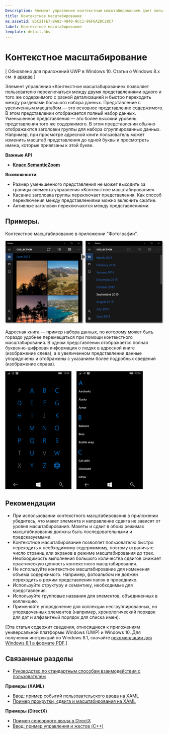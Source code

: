 ```yaml
---
Description: Элемент управления контекстным масштабированием дает пользователю возможность изменять масштаб, переходя от одного семантического представления одного и того же набора данных к другому.
title: Контекстное масштабирование
ms.assetid: B5C21FE7-BA83-4940-9CC1-96F6A2DC28C7
label: Контекстное масштабирование
template: detail.hbs
---
```


# Контекстное масштабирование

\[ Обновлено для приложений UWP в Windows 10. Статьи о Windows 8.x см. в [архиве](http://go.microsoft.com/fwlink/p/?linkid=619132) \]

Элемент управления «Контекстное масштабирование» позволяет пользователю переключаться между двумя представлениями одного и того же содержимого с разной детализацией и быстро переходить между разделами большого набора данных. Представление с увеличенным масштабом — это основное представление содержимого. В этом представлении отображается полный набор данных. Уменьшенное представления — это более высокий уровень представления того же содержимого. В этом представлении обычно отображаются заголовки группы для набора сгруппированных данных. Например, при просмотре адресной книги пользователь может изменить масштаб представления до одной буквы и просмотреть имена, которые привязаны к этой букве. 

**Важные API**

-   [**Класс SemanticZoom**](https://msdn.microsoft.com/library/windows/apps/hh702601)

**Возможности**:

-   Размер уменьшенного представления не может выходить за границы элемента управления «Контекстное масштабирование».
-   Касание заголовка группы переключает представления. Как способ переключения между представлениями можно включить сжатие.
-   Активные заголовки переключаются между представлениями.

## Примеры.

Контекстное масштабирование в приложении "Фотографии".

![Контекстное масштабирование в приложении "Фотографии"](images/control-examples/semantic-zoom-photos.png)

Адресная книга — пример набора данных, по которому может быть гораздо удобнее перемещаться при помощи контекстного масштабирования. В одном представлении отображается полная буквенно-цифровая информация о людях в адресной книге (изображение слева), а в увеличенном представлении данные упорядочены и отображены с указанием более подробных сведений (изображение справа).

![Пример контекстного масштабирования, используемого в списке контактов](images/semanticzoom-win10.png)

## Рекомендации

-   При использовании контекстного масштабирования в приложении убедитесь, что макет элемента и направление сдвига не зависят от уровня масштабирования. Макеты и сдвиг в обоих режимах масштабирования должны быть последовательными и предсказуемыми.
-   Контекстное масштабирование позволяет пользователю быстро переходить к необходимому содержимому, поэтому ограничьте число страниц или экранов в режиме масштабирования до трех. Необходимость выполнения большого количества сдвигов снижает практическую ценность контекстного масштабирования.
-   Не используйте контекстное масштабирование для изменения объема содержимого. Например, фотоальбом не должен переходить в режим представления папок в проводнике.
-   Используйте структуру и семантику, необходимые для представления.
-   Используйте групповые названия для элементов, объединенных в коллекцию.
-   Применяйте упорядочение для коллекции несгруппированных, но упорядоченных элементов (например, хронологический порядок для дат и алфавитный порядок для списка имен).

\[Эта статья содержит сведения, относящиеся к приложениям универсальной платформы Windows (UWP) и Windows 10. Для получения инструкций по Windows 8.1, скачайте [рекомендации для Windows 8.1 в формате PDF](https://go.microsoft.com/fwlink/p/?linkid=258743).\]

## Связанные разделы

* [Руководство по стандартным способам взаимодействия с пользователем](https://dev.windows.com/design/inputs-devices)


**Примеры (XAML)**
* [Ввод: пример событий пользовательского ввода на XAML](http://go.microsoft.com/fwlink/p/?linkid=226855)
* [Пример прокрутки, сдвига и масштабирования на XAML](http://go.microsoft.com/fwlink/p/?linkid=251717)

**Примеры (DirectX)**
* [Пример сенсорного ввода в DirectX](http://go.microsoft.com/fwlink/p/?LinkID=231627)
* [Ввод: пример управления и жестов (C++)](http://go.microsoft.com/fwlink/p/?linkid=231605)
 

 






<!--HONumber=Mar16_HO1-->


